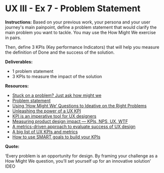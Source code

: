 # UX III - Ex 7 - Problem Statement

**Instructions:** 
Based on your previous work, your persona and your user journey's main painpoint, define a problem statement that would clarify the main problem you want to tackle.
You may use the How Might We exercise in pairs. 

Then, define 3 KPIs (Key performance Indicators) that will help you measure the definition of Done and the success of the solution.

**Deliverables:** 

- 1 problem statement
- 3 KPIs to measure the impact of the solution

**Resources:** 

- [Stuck on a problem? Just ask how might we](https://relab.academy/design-thinking/stuck-on-a-problem-just-ask-how-might-we/)
- [Problem statement](https://www.indeed.com/career-advice/career-development/what-is-a-problem-statement)
- [Using ‘How Might We’ Questions to Ideative on the Right Problems](https://www.nngroup.com/articles/how-might-we-questions/)
- [Unleashing the power of a UX KPI](https://articles.uie.com/power_of_ux_kpi/)
- [KPI is an imperative tool for UX designers](https://uxdesign.cc/kpi-is-the-most-important-tool-ux-designers-should-be-learning-to-use-af31651120fc?sk=e619213adfda152171d597fc3ab1053a)
- [Measuring product design impact — KPIs, NPS, UX, WTF](https://uxdesign.cc/measuring-product-design-impact-kpis-nps-ux-wtf-3fe6a26e7400?sk=52c1f3842edbe90524f6da1fe85db71d)
- [A metrics-driven approach to evaluate success of UX design](https://uxdesign.cc/a-metrics-driven-approach-to-evaluate-success-of-ux-design-dd3bea098820?sk=acf1b1f7f0a7663d34d11906339b4698)
- [A big list of UX KPIs and metrics](https://www.cxpartners.co.uk/our-thinking/big_list_of_ux_kpis_and_metrics/)
- [How to use SMART goals to build your KPIs](https://www.grow.com/blog/how-to-use-smart-goals-to-build-your-kpis)

**Quote:** 

‘Every problem is an opportunity for design. By framing your challenge as a How Might We question, you’ll set yourself up for an innovative solution’ IDEO
